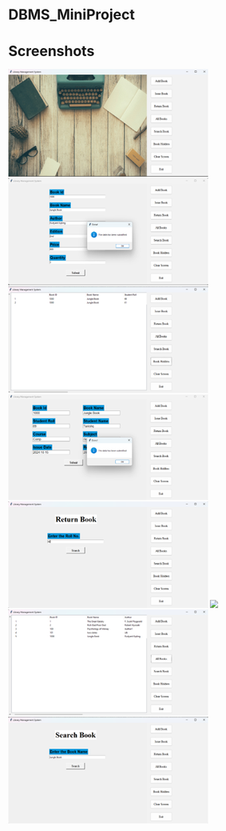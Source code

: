 # DBMS_MiniProject
<h1> Screenshots </h1>
<img src="Home_page.png" width = "400px" >
<img src="add_book.png" width = "400px" >
<img src="book_holder_list.png" width = "400px" >
<img src="book_issue.png" width = "400px" >
<img src="book_return.png" width = "400px" >
<img src="book_return_success" width = "400px" >
<img src="list_of_books.png" width = "400px" >
<img src="search_book.png" width = "400px" >

